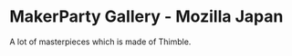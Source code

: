 MakerParty Gallery -  Mozilla Japan
===============

A lot of masterpieces which is made of Thimble.
